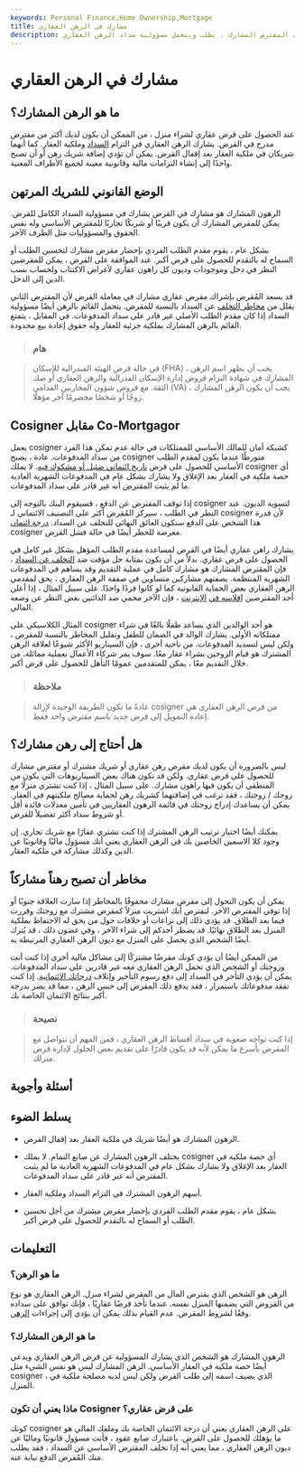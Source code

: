 ```yaml
---
keywords: Personal Finance,Home Ownership,Mortgage
title: مشارك في الرهن العقاري
description: الرهن العقاري هو فرد أو طرف يتقدم ، إلى جانب المقترض المشارك ، بطلب ويتحمل مسؤولية سداد الرهن العقاري.
---
```


# مشارك في الرهن العقاري
## ما هو الرهن المشارك؟

عند الحصول على قرض عقاري لشراء منزل ، من الممكن أن يكون لديك أكثر من مقترض مدرج في القرض. يشارك الرهن العقاري في التزام [السداد](/repayment) وملكية العقار. كما أنهما شريكان في ملكية العقار بعد إقفال القرض. يمكن أن تؤدي إضافة شريك رهن أو أن تصبح واحدًا إلى إنشاء التزامات مالية وقانونية معينة لجميع الأطراف المعنية.

## الوضع القانوني للشريك المرتهن

الرهون المشارك هو مشارك في القرض يشارك في مسؤولية السداد الكامل للقرض. يمكن للمقرض المشارك أن يكون قريبًا أو شريكًا تجاريًا للمقترض الأساسي وله نفس الحقوق والمسؤوليات مثل الطرف الآخر.

بشكل عام ، يقوم مقدم الطلب الفردي بإحضار مقرض مشارك لتحسين الطلب أو السماح له بالتقدم للحصول على قرض أكبر. عند الموافقة على القرض ، يمكن للمقرضين النظر في دخل وموجودات وديون كل راهون عقاري لأغراض الاكتتاب ولحساب نسب الدين إلى الدخل.

قد يسعد المُقرض بإشراك مقرض عقاري مشارك في معاملة القرض لأن المقترض الثاني يقلل من [مخاطر التخلف](/defaultrisk) عن السداد بالنسبة للمقرض. يتحمل القائم بالرهن أيضًا مسؤولية السداد إذا كان مقدم الطلب الأصلي غير قادر على سداد المدفوعات. في المقابل ، يتمتع القائم بالرهن المشارك بملكية جزئية للعقار وله حقوق إعادة بيع محدودة.

> ### هام

> في حالة قرض الهيئة الفيدرالية للإسكان (FHA) ، يجب أن يظهر اسم الرهن المشارك في شهادة التزام قروض إدارة الإسكان الفدرالية والرهن العقاري أو صك الثقة. مع قروض شؤون المحاربين القدامى (VA) ، يجب أن يكون الرهن المشارك زوجًا أو شخصًا مخضرمًا آخر مؤهلًا.

>

## Cosigner مقابل Co-Mortgagor

يعمل cosigner كشبكة أمان للمالك الأساسي للممتلكات في حالة عدم تمكن هذا الفرد من سداد المدفوعات. عادة ، يصبح cosigner متورطًا عندما يكون لمقدم الطلب الأساسي للحصول على قرض [تاريخ ائتماني ضئيل أو مشكوك فيه](/credit-history). لا يملك cosigner أي حصة ملكية في العقار بعد الإغلاق ولا يشارك بشكل عام في المدفوعات الشهرية العادية ما لم يثبت المقترض أنه غير قادر على سداد المدفوعات.

إذا توقف المقترض عن الدفع ، فسيقوم البنك بالتوجه إلى cosigner لتسوية الديون. عند النظر في الطلب ، سيركز المُقرض أكثر على التصنيف الائتماني لـ cosigner لأن قدرة هذا الشخص على الدفع ستكون العائق النهائي للتخلف عن السداد. [درجة ائتمان](/credit_score) cosigner معرضة للخطر أيضًا في حالة فشل القرض.

يشارك راهن عقاري أيضًا في القرض لمساعدة مقدم الطلب المؤهل بشكل غير كامل في الحصول على قرض عقاري. بدلاً من أن يكون بمثابة حل مؤقت ضد [التخلف عن السداد](/default2) ، فإن المقترض المشارك هو مشارك كامل في عملية التقديم وقد يساهم في المدفوعات الشهرية المنتظمة. بصفتهم مشاركين متساوين في صفقة الرهن العقاري ، يحق لمقدمي الرهن العقاري بعض الحماية القانونية كما لو كانوا فردًا واحدًا. على سبيل المثال ، إذا أعلن أحد المقترضين [إفلاسه في](/bankruptcy) [الإنترنت](/bankruptcy) ، فإن الآخر محمي ضد الدائنين بغض النظر عن وضعه المالي.

المثال الكلاسيكي على cosigner هو أحد الوالدين الذي يساعد طفلًا بالغًا في شراء ممتلكاته الأولى. يشارك الوالد في الضمان للطفل وتقليل المخاطر بالنسبة للمقرض ، ولكن ليس لتسديد المدفوعات. من ناحية أخرى ، فإن السيناريو الأكثر شيوعًا لعلاقة الرهن المشترك هو قيام الزوجين بشراء عقار معًا. سوف يمر شركاء الأعمال بعملية مماثلة. من خلال التقديم معًا ، يمكن للمتقدمين عمومًا التأهل للحصول على قرض أكبر.

> ### ملاحظة

> عادةً ما تكون الطريقة الوحيدة لإزالة cosigner من قرض الرهن العقاري هي إعادة التمويل إلى قرض جديد باسم مقترض واحد فقط.

>

## هل أحتاج إلى رهن مشارك؟

ليس بالضرورة أن يكون لديك مقرض رهن عقاري أو شريك مشترك أو مقترض مشارك للحصول على قرض عقاري. ولكن قد تكون هناك بعض السيناريوهات التي يكون من المنطقي أن يكون فيها راهون مشارك. على سبيل المثال ، إذا كنت تشتري منزلًا مع زوجك / زوجتك ، فقد ترغب في إضافتهما كشريك رهن لحماية مصالح ملكيتهم في العقار. يمكن أن يساعدك إدراج زوجتك في قائمة الرهون العقاريين في تأمين معدلات فائدة أقل أو شروط سداد أكثر تفضيلاً للقرض.

يمكنك أيضًا اختيار ترتيب الرهن المشترك إذا كنت تشتري عقارًا مع شريك تجاري. إن وجود كلا الاسمين الخاصين بك في الرهن العقاري يعني أنك مسؤول ماليًا وقانونيًا عن الدين وكذلك مشاركة في ملكية العقار.

## مخاطر أن تصبح رهناً مشاركاً

يمكن أن يكون التحول إلى مقرض مشارك محفوفًا بالمخاطر إذا سارت العلاقة جنوبًا أو إذا توفي المقترض الآخر. لنفترض أنك اشتريت منزلاً كمقرض مشترك مع زوجتك وقررت فيما بعد الطلاق. قد يؤدي ذلك إلى نزاعات أو خلافات حول من يحق له الاحتفاظ بملكية المنزل بعد الطلاق نهائيًا. قد يضطر أحدكم إلى شراء الآخر ، وفي غضون ذلك ، قد يُترك أيضًا الشخص الذي يحصل على المنزل مع ديون الرهن العقاري المرتبطة به.

من الممكن أيضًا أن يؤدي كونك مقرضًا مشتركًا إلى مشاكل مالية أخرى إذا كنت أنت وزوجتك أو الشخص الذي تحمل الرهن العقاري معه غير قادرين على سداد المدفوعات. يمكن أن يؤدي التأخر في السداد إلى دفع رسوم التأخير وإتلاف [درجاتك الائتمانية](/credit_score). إذا كنت تفقد مدفوعاتك باستمرار ، فقد يدفع ذلك المقرض إلى حبس الرهن ، مما قد يضر بدرجة أكبر بنتائج الائتمان الخاصة بك.

> ### نصيحة

> إذا كنت تواجه صعوبة في سداد أقساط الرهن العقاري ، فمن المهم أن تتواصل مع المقرض بأسرع ما يمكن لأنه قد يكون قادرًا على تقديم بعض الحلول لإدارة قرض منزلك.

>

## أسئلة وأجوبة

## يسلط الضوء

- الرهون المشارك هو أيضًا شريك في ملكية العقار بعد إقفال القرض.

- يختلف الرهون المشارك عن صانع التمام. لا يملك cosigner أي حصة ملكية في العقار بعد الإغلاق ولا يشارك بشكل عام في المدفوعات الشهرية العادية ما لم يثبت المقترض أنه غير قادر على سداد المدفوعات.

- أسهم الرهون المشترك في التزام السداد وملكية العقار.

- بشكل عام ، يقوم مقدم الطلب الفردي بإحضار مقرض مشترك من أجل تحسين الطلب أو السماح له بالتقدم للحصول على قرض أكبر.

## التعليمات

### ما هو الرهن؟

الرهن هو الشخص الذي يقترض المال من المقرض لشراء منزل. الرهن العقاري هو نوع من القروض التي يضمنها المنزل نفسه. عندما تأخذ قرضًا عقاريًا ، فإنك توافق على سداده وفقًا لشروط المقرض. عدم القيام بذلك يمكن أن يؤدي إلى إجراءات [الرهن](/foreclosure).

### ما هو الرهن المشارك؟

الرهون المشارك هو الشخص الذي يشارك المسؤولية عن قرض الرهن العقاري ويدعي أيضًا حصة ملكية في العقار الأساسي. الرهن المشارك ليس هو نفس الشيء مثل cosigner ، الذي يضيف اسمه إلى طلب القرض ولكن ليس لديه مصلحة ملكية في المنزل.

### ماذا يعني أن تكون Cosigner على قرض عقاري؟

كونك cosigner على الرهن العقاري يعني أن درجة الائتمان الخاصة بك وملفك المالي هو ما يؤهلك للحصول على القرض. باعتبارك صانع عقود ، فأنت مسؤول قانونيًا وماليًا عن ديون الرهن العقاري ، مما يعني أنه إذا تخلف المقترض الأساسي عن السداد ، فقد يطلب منك المُقرض الدفع نيابة عنه.


